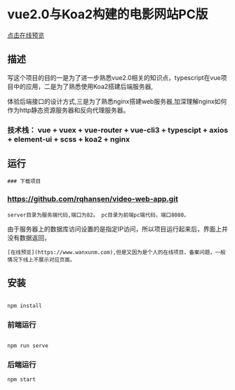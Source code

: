 
# vue2.0与Koa2构建的电影网站PC版

[点击在线预览](https://www.wanxunm.com)

## 描述

写这个项目的目的一是为了进一步熟悉vue2.0相关的知识点，typescript在vue项目中的应用，二是为了熟悉使用Koa2搭建后端服务器,

体验后端接口的设计方式,三是为了熟悉nginx搭建web服务器,加深理解nginx如何作为http静态资源服务器和反向代理服务器。

###  技术栈： vue + vuex + vue-router + vue-cli3 + typescipt + axios + element-ui + scss  + koa2 + nginx 

## 运行 
```
### 下载项目
```

### https://github.com/rqhansen/video-web-app.git
```
server目录为服务端代码,端口为82。 pc目录为前端pc端代码，端口8080，
```
由于服务器上的数据库访问设置的是指定IP访问，所以项目运行起来后，界面上并没有数据返回，
```
[在线预览](https://www.wanxunm.com),但是又因为是个人的在线项目，备案问题，一般情况下线上不展示对应页面。
```

## 安装
```

npm install
```

### 前端运行
```

npm run serve
```

### 后端运行
```
npm start
```
